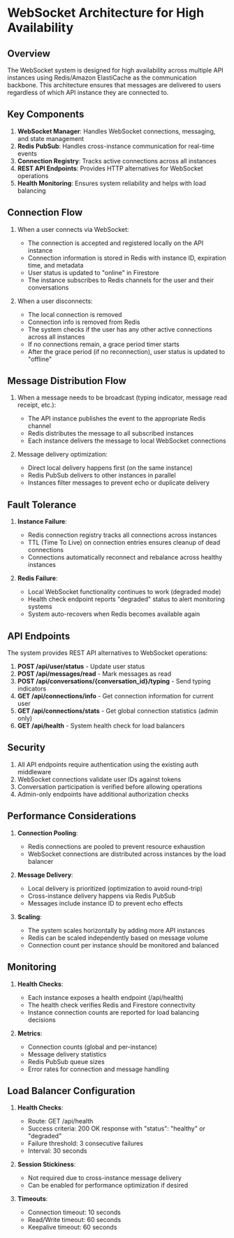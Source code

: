 # WebSocket Architecture for High Availability

## Overview

The WebSocket system is designed for high availability across multiple API instances using Redis/Amazon ElastiCache as the communication backbone. This architecture ensures that messages are delivered to users regardless of which API instance they are connected to.

## Key Components

1. **WebSocket Manager**: Handles WebSocket connections, messaging, and state management
2. **Redis PubSub**: Handles cross-instance communication for real-time events
3. **Connection Registry**: Tracks active connections across all instances
4. **REST API Endpoints**: Provides HTTP alternatives for WebSocket operations
5. **Health Monitoring**: Ensures system reliability and helps with load balancing

## Connection Flow

1. When a user connects via WebSocket:
   - The connection is accepted and registered locally on the API instance
   - Connection information is stored in Redis with instance ID, expiration time, and metadata
   - User status is updated to "online" in Firestore
   - The instance subscribes to Redis channels for the user and their conversations

2. When a user disconnects:
   - The local connection is removed
   - Connection info is removed from Redis
   - The system checks if the user has any other active connections across all instances
   - If no connections remain, a grace period timer starts
   - After the grace period (if no reconnection), user status is updated to "offline"

## Message Distribution Flow

1. When a message needs to be broadcast (typing indicator, message read receipt, etc.):
   - The API instance publishes the event to the appropriate Redis channel
   - Redis distributes the message to all subscribed instances
   - Each instance delivers the message to local WebSocket connections

2. Message delivery optimization:
   - Direct local delivery happens first (on the same instance)
   - Redis PubSub delivers to other instances in parallel
   - Instances filter messages to prevent echo or duplicate delivery

## Fault Tolerance

1. **Instance Failure**:
   - Redis connection registry tracks all connections across instances
   - TTL (Time To Live) on connection entries ensures cleanup of dead connections
   - Connections automatically reconnect and rebalance across healthy instances

2. **Redis Failure**:
   - Local WebSocket functionality continues to work (degraded mode)
   - Health check endpoint reports "degraded" status to alert monitoring systems
   - System auto-recovers when Redis becomes available again

## API Endpoints

The system provides REST API alternatives to WebSocket operations:

1. **POST /api/user/status** - Update user status
2. **POST /api/messages/read** - Mark messages as read
3. **POST /api/conversations/{conversation_id}/typing** - Send typing indicators
4. **GET /api/connections/info** - Get connection information for current user
5. **GET /api/connections/stats** - Get global connection statistics (admin only)
6. **GET /api/health** - System health check for load balancers

## Security

1. All API endpoints require authentication using the existing auth middleware
2. WebSocket connections validate user IDs against tokens
3. Conversation participation is verified before allowing operations
4. Admin-only endpoints have additional authorization checks

## Performance Considerations

1. **Connection Pooling**:
   - Redis connections are pooled to prevent resource exhaustion
   - WebSocket connections are distributed across instances by the load balancer

2. **Message Delivery**:
   - Local delivery is prioritized (optimization to avoid round-trip)
   - Cross-instance delivery happens via Redis PubSub
   - Messages include instance ID to prevent echo effects

3. **Scaling**:
   - The system scales horizontally by adding more API instances
   - Redis can be scaled independently based on message volume
   - Connection count per instance should be monitored and balanced

## Monitoring

1. **Health Checks**:
   - Each instance exposes a health endpoint (/api/health)
   - The health check verifies Redis and Firestore connectivity
   - Instance connection counts are reported for load balancing decisions

2. **Metrics**:
   - Connection counts (global and per-instance)
   - Message delivery statistics
   - Redis PubSub queue sizes
   - Error rates for connection and message handling

## Load Balancer Configuration

1. **Health Checks**:
   - Route: GET /api/health
   - Success criteria: 200 OK response with "status": "healthy" or "degraded"
   - Failure threshold: 3 consecutive failures
   - Interval: 30 seconds

2. **Session Stickiness**:
   - Not required due to cross-instance message delivery
   - Can be enabled for performance optimization if desired

3. **Timeouts**:
   - Connection timeout: 10 seconds
   - Read/Write timeout: 60 seconds
   - Keepalive timeout: 60 seconds
